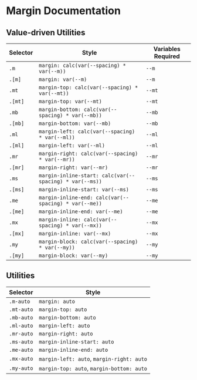 # Margin Documentation

## Value-driven Utilities

| Selector | Style                                                   | Variables Required |
| -------- | ------------------------------------------------------- | ------------------ |
| `.m`     | `margin: calc(var(--spacing) * var(--m))`               | `--m`              |
| `.[m]`   | `margin: var(--m)`                                      | `--m`              |
| `.mt`    | `margin-top: calc(var(--spacing) * var(--mt))`          | `--mt`             |
| `.[mt]`  | `margin-top: var(--mt)`                                 | `--mt`             |
| `.mb`    | `margin-bottom: calc(var(--spacing) * var(--mb))`       | `--mb`             |
| `.[mb]`  | `margin-bottom: var(--mb)`                              | `--mb`             |
| `.ml`    | `margin-left: calc(var(--spacing) * var(--ml))`         | `--ml`             |
| `.[ml]`  | `margin-left: var(--ml)`                                | `--ml`             |
| `.mr`    | `margin-right: calc(var(--spacing) * var(--mr))`        | `--mr`             |
| `.[mr]`  | `margin-right: var(--mr)`                               | `--mr`             |
| `.ms`    | `margin-inline-start: calc(var(--spacing) * var(--ms))` | `--ms`             |
| `.[ms]`  | `margin-inline-start: var(--ms)`                        | `--ms`             |
| `.me`    | `margin-inline-end: calc(var(--spacing) * var(--me))`   | `--me`             |
| `.[me]`  | `margin-inline-end: var(--me)`                          | `--me`             |
| `.mx`    | `margin-inline: calc(var(--spacing) * var(--mx))`       | `--mx`             |
| `.[mx]`  | `margin-inline: var(--mx)`                              | `--mx`             |
| `.my`    | `margin-block: calc(var(--spacing) * var(--my))`        | `--my`             |
| `.[my]`  | `margin-block: var(--my)`                               | `--my`             |

## Utilities

| Selector   | Style                                     |
| ---------- | ----------------------------------------- |
| `.m-auto`  | `margin: auto`                            |
| `.mt-auto` | `margin-top: auto`                        |
| `.mb-auto` | `margin-bottom: auto`                     |
| `.ml-auto` | `margin-left: auto`                       |
| `.mr-auto` | `margin-right: auto`                      |
| `.ms-auto` | `margin-inline-start: auto`               |
| `.me-auto` | `margin-inline-end: auto`                 |
| `.mx-auto` | `margin-left: auto`, `margin-right: auto` |
| `.my-auto` | `margin-top: auto`, `margin-bottom: auto` |
